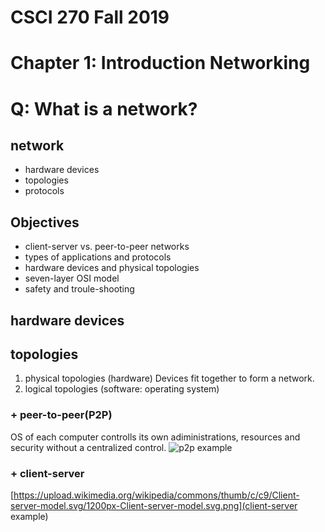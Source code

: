 # CSCI 270 Fall 2019
# Chapter 1: Introduction Networking
# Q: What is a network?


## network
  + hardware devices
  + topologies
  + protocols 

## Objectives
+ client-server vs. peer-to-peer networks
+ types of applications and protocols
+ hardware devices and physical topologies
+ seven-layer OSI model
+ safety and troule-shooting

## hardware devices

## topologies
1. physical topologies (hardware)
Devices fit together to form a network.
2. logical topologies (software: operating system)
  ### + peer-to-peer(P2P)
  OS of each computer controlls its own adiministrations, resources and security without a centralized control.
  ![p2p example](https://upload.wikimedia.org/wikipedia/commons/thumb/3/3f/P2P-network.svg/1200px-P2P-network.svg.png)
  ### + client-server
  
  [https://upload.wikimedia.org/wikipedia/commons/thumb/c/c9/Client-server-model.svg/1200px-Client-server-model.svg.png](client-server example)
  
  



